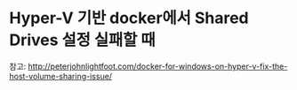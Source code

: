 # Hyper-V 기반 docker에서 Shared Drives 설정 실패할 때

참고: http://peterjohnlightfoot.com/docker-for-windows-on-hyper-v-fix-the-host-volume-sharing-issue/

